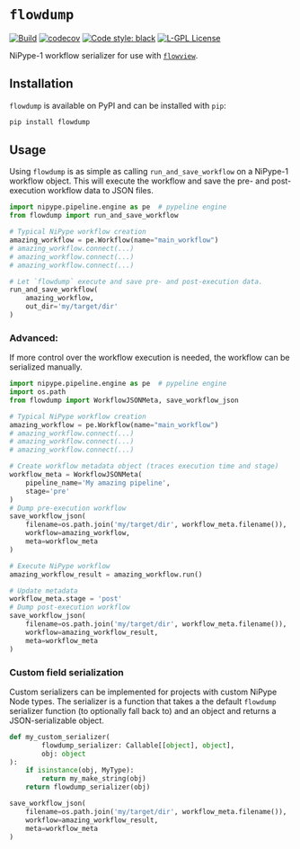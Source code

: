 # `flowdump`

[![Build](https://github.com/cmi-dair/flowdump/actions/workflows/python_tests.yaml/badge.svg?branch=main)](https://github.com/cmi-dair/flowdump/actions/workflows/python_tests.yaml?query=branch%3Amain)
[![codecov](https://codecov.io/gh/cmi-dair/flowdump/branch/main/graph/badge.svg?token=22HWWFWPW5)](https://codecov.io/gh/cmi-dair/flowdump)
[![Code style: black](https://img.shields.io/badge/code%20style-black-000000.svg)](https://github.com/psf/black)
[![L-GPL License](https://img.shields.io/badge/license-L--GPL-blue.svg)](LICENSE)

NiPype-1 workflow serializer for use with [`flowview`](https://cmi-dair.github.io/flowview/).

## Installation

`flowdump` is available on PyPI and can be installed with `pip`:

```bash
pip install flowdump
```

## Usage

Using `flowdump` is as simple as calling `run_and_save_workflow` on a NiPype-1 workflow object.
This will execute the workflow and save the pre- and post-execution workflow data to JSON files.

```Python
import nipype.pipeline.engine as pe  # pypeline engine
from flowdump import run_and_save_workflow

# Typical NiPype workflow creation
amazing_workflow = pe.Workflow(name="main_workflow")
# amazing_workflow.connect(...)
# amazing_workflow.connect(...)
# amazing_workflow.connect(...)

# Let `flowdump` execute and save pre- and post-execution data.
run_and_save_workflow(
    amazing_workflow,
    out_dir='my/target/dir'
)
```

### Advanced:

If more control over the workflow execution is needed, the workflow can be
serialized manually.


```Python
import nipype.pipeline.engine as pe  # pypeline engine
import os.path
from flowdump import WorkflowJSONMeta, save_workflow_json

# Typical NiPype workflow creation
amazing_workflow = pe.Workflow(name="main_workflow")
# amazing_workflow.connect(...)
# amazing_workflow.connect(...)
# amazing_workflow.connect(...)

# Create workflow metadata object (traces execution time and stage)
workflow_meta = WorkflowJSONMeta(
    pipeline_name='My amazing pipeline',
    stage='pre'
)
# Dump pre-execution workflow
save_workflow_json(
    filename=os.path.join('my/target/dir', workflow_meta.filename()),
    workflow=amazing_workflow,
    meta=workflow_meta
)

# Execute NiPype workflow
amazing_workflow_result = amazing_workflow.run()

# Update metadata
workflow_meta.stage = 'post'
# Dump post-execution workflow
save_workflow_json(
    filename=os.path.join('my/target/dir', workflow_meta.filename()),
    workflow=amazing_workflow_result,
    meta=workflow_meta
)
```

### Custom field serialization

Custom serializers can be implemented for projects with custom NiPype Node types.
The serializer is a function that takes a the default `flowdump` serializer 
function (to optionally fall back to) and an object and returns a JSON-serializable 
object.

```Python
def my_custom_serializer(
        flowdump_serializer: Callable[[object], object],
        obj: object
):
    if isinstance(obj, MyType):
        return my_make_string(obj)
    return flowdump_serializer(obj)

save_workflow_json(
    filename=os.path.join('my/target/dir', workflow_meta.filename()),
    workflow=amazing_workflow_result,
    meta=workflow_meta
)
```